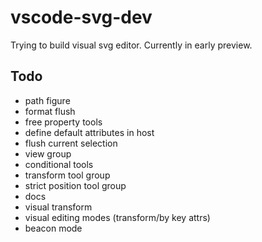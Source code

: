 # vscode-svg-dev

Trying to build visual svg editor.
Currently in early preview.

## Todo
- path figure
- format flush
- free property tools
- define default attributes in host
- flush current selection
- view group
- conditional tools
- transform tool group
- strict position tool group
- docs
- visual transform
- visual editing modes (transform/by key attrs)
- beacon mode
